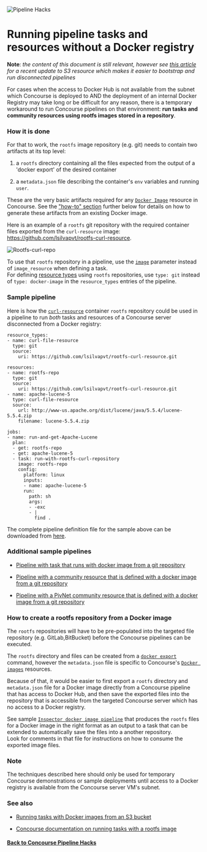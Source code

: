 ![Pipeline Hacks](https://raw.githubusercontent.com/lsilvapvt/misc-support-files/master/docs/icons/concourse-images-repo.png)

# Running pipeline tasks and resources without a Docker registry

**Note**: *the content of this document is still relevant, however see [this article](https://github.com/pivotalservices/concourse-pipeline-samples/tree/master/concourse-pipeline-hacks/docker-images-from-s3) for a recent update to S3 resource which makes it easier to bootstrap and run disconnected pipelines*


For cases when the access to Docker Hub is not available from the subnet which Concourse is deployed to AND the deployment of an internal Docker Registry may take long or be difficult for any reason, there is a temporary workaround to run Concourse pipelines on that environment: **run tasks and community resources using rootfs images stored in a repository**.


### How it is done

For that to work, the `rootfs` image repository (e.g. git) needs to contain two artifacts at its top level:

1. a `rootfs` directory containing all the files expected from the output of a 'docker export' of the desired container

1. a `metadata.json` file describing the container's `env` variables and running `user`.


These are the very basic artifacts required for any [`Docker Image`](https://github.com/concourse/docker-image-resource) resource in Concourse. See the ["how-to" section](#howto) further below for details on how to generate these artifacts from an existing Docker image.


Here is an example of a `rootfs` git repository with the required container files exported from the `curl-resource` image: https://github.com/lsilvapvt/rootfs-curl-resource.


![Rootfs-curl-repo](https://raw.githubusercontent.com/lsilvapvt/misc-support-files/master/docs/images/rootfs-curl-repo.jpg)


To use that `rootfs` repository in a pipeline, use the  [`image`](https://concourse-ci.org/task-step.html#task-image) parameter instead of `image_resource` when defining a task.  
For defining [resource types](https://concourse-ci.org/configuring-resource-types.html) using `rootfs` repositories, use `type: git` instead of `type: docker-image` in the `resource_types` entries of the pipeline.

### Sample pipeline

Here is how the [`curl-resource`](https://github.com/lsilvapvt/rootfs-curl-resource) container `rootfs` repository could be used in a pipeline to run *both* tasks and resources of a Concourse server disconnected from a Docker registry:


```
resource_types:
- name: curl-file-resource
  type: git
  source:
    uri: https://github.com/lsilvapvt/rootfs-curl-resource.git

resources:
- name: rootfs-repo
  type: git
  source:
    uri: https://github.com/lsilvapvt/rootfs-curl-resource.git
- name: apache-lucene-5
  type: curl-file-resource
  source:
    url: http://www-us.apache.org/dist/lucene/java/5.5.4/lucene-5.5.4.zip
    filename: lucene-5.5.4.zip

jobs:
- name: run-and-get-Apache-Lucene
  plan:
  - get: rootfs-repo
  - get: apache-lucene-5
  - task: run-with-rootfs-curl-repository
    image: rootfs-repo
    config:
      platform: linux
      inputs:
      - name: apache-lucene-5
      run:
        path: sh
        args:
        - -exc
        - |
          find .

```

The complete pipeline definition file for the sample above can be downloaded from [here](resource-curl-with-image-from-git.yml).


### Additional sample pipelines

- [Pipeline with task that runs with docker image from a git repository](task-with-image-from-git.yml)

- [Pipeline with a community resource that is defined with a docker image from a git repository](resource-with-image-from-git.yml)

- [Pipeline with a PivNet community resource that is defined with a docker image from a git repository](resource-pivnet-with-image-from-git.yml)


### <a name="howto"></a>How to create a rootfs repository from a Docker image

The `rootfs` repositories will have to be pre-populated into the targeted file repository (e.g. GitLab,BitBucket) before the Concourse pipelines can be executed.

The `rootfs` directory and files can be created from a [`docker export`](https://docs.docker.com/engine/reference/commandline/export/) command, however the `metadata.json` file is specific to Concourse's [`Docker images`](https://github.com/concourse/docker-image-resource) resources.   

Because of that, it would be easier to first export a `rootfs` directory and `metadata.json` file for a Docker image directly from a Concourse pipeline that has access to Docker Hub, and then save the exported files into the repository that is accessible from the targeted Concourse server which has no access to a Docker registry.


See sample [`Inspector docker image pipeline`](inspect-docker-image.yml) that produces the `rootfs` files for a Docker image in the right format as an output to a task that can be extended to automatically save the files into a another repository.  
Look for comments in that file for instructions on how to consume the exported image files.

### Note

The techniques described here should only be used for temporary Concourse demonstrations or sample deployments until access to a Docker registry is available from the Concourse server VM's subnet.


### See also

- [Running tasks with Docker images from an S3 bucket]( https://github.com/pivotalservices/concourse-pipeline-samples/tree/master/concourse-pipeline-hacks/docker-images-from-s3)

- [Concourse documentation on running tasks with a rootfs image]( https://concourse-ci.org/running-tasks.html#task-config-image)

#### [Back to Concourse Pipeline Hacks](..)
